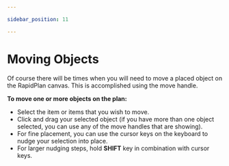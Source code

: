 ```yaml
---

sidebar_position: 11

---
```

# Moving Objects 

Of course there will be times when you will need to move a placed object  on the RapidPlan canvas. This is accomplished using the move handle.

**To move one or more objects on the plan:**

 - Select the item or items that you wish to move. 
 - Click and drag your selected object (if you have more than one object selected, you can use any of the move handles that are showing).
 - For fine placement, you can use the cursor keys on the keyboard to nudge your selection into place.
 - For larger nudging steps, hold **SHIFT** key in combination with cursor keys.